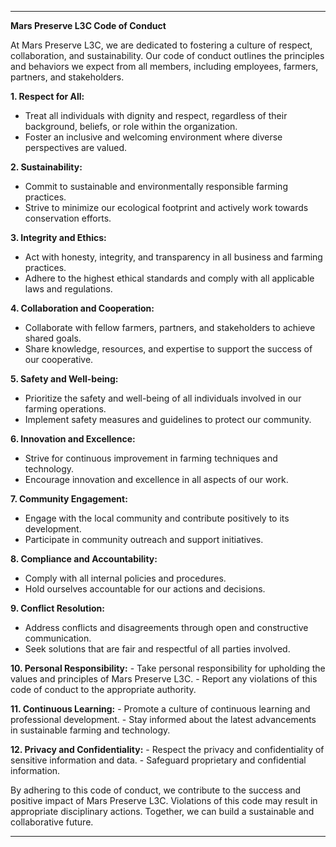 
---

**Mars Preserve L3C Code of Conduct**

At Mars Preserve L3C, we are dedicated to fostering a culture of respect, collaboration, and sustainability. Our code of conduct outlines the principles and behaviors we expect from all members, including employees, farmers, partners, and stakeholders.

**1. Respect for All:**
   - Treat all individuals with dignity and respect, regardless of their background, beliefs, or role within the organization.
   - Foster an inclusive and welcoming environment where diverse perspectives are valued.

**2. Sustainability:**
   - Commit to sustainable and environmentally responsible farming practices.
   - Strive to minimize our ecological footprint and actively work towards conservation efforts.

**3. Integrity and Ethics:**
   - Act with honesty, integrity, and transparency in all business and farming practices.
   - Adhere to the highest ethical standards and comply with all applicable laws and regulations.

**4. Collaboration and Cooperation:**
   - Collaborate with fellow farmers, partners, and stakeholders to achieve shared goals.
   - Share knowledge, resources, and expertise to support the success of our cooperative.

**5. Safety and Well-being:**
   - Prioritize the safety and well-being of all individuals involved in our farming operations.
   - Implement safety measures and guidelines to protect our community.

**6. Innovation and Excellence:**
   - Strive for continuous improvement in farming techniques and technology.
   - Encourage innovation and excellence in all aspects of our work.

**7. Community Engagement:**
   - Engage with the local community and contribute positively to its development.
   - Participate in community outreach and support initiatives.

**8. Compliance and Accountability:**
   - Comply with all internal policies and procedures.
   - Hold ourselves accountable for our actions and decisions.

**9. Conflict Resolution:**
   - Address conflicts and disagreements through open and constructive communication.
   - Seek solutions that are fair and respectful of all parties involved.

**10. Personal Responsibility:**
    - Take personal responsibility for upholding the values and principles of Mars Preserve L3C.
    - Report any violations of this code of conduct to the appropriate authority.

**11. Continuous Learning:**
    - Promote a culture of continuous learning and professional development.
    - Stay informed about the latest advancements in sustainable farming and technology.

**12. Privacy and Confidentiality:**
    - Respect the privacy and confidentiality of sensitive information and data.
    - Safeguard proprietary and confidential information.

By adhering to this code of conduct, we contribute to the success and positive impact of Mars Preserve L3C. Violations of this code may result in appropriate disciplinary actions. Together, we can build a sustainable and collaborative future.

---
